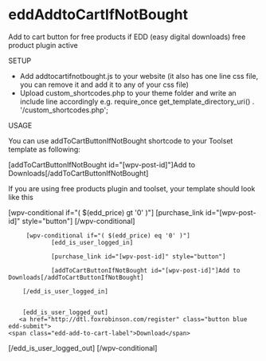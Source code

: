 # eddAddtoCartIfNotBought
Add to cart button for free products if EDD (easy digital downloads) free product plugin active

SETUP
- Add addtocartifnotbought.js to your website (it also has one line css file, you can remove it and add it to any of your css file)
- Upload custom_shortcodes.php to your theme folder and write an include line accordingly e.g. 
require_once get_template_directory_uri() . '/custom_shortcodes.php';


USAGE

You can use addToCartButtonIfNotBought shortcode to your Toolset template as following:

 [addToCartButtonIfNotBought id="[wpv-post-id]"]Add to Downloads[/addToCartButtonIfNotBought]
 

If you are using free products plugin and toolset, your template should look like this 

 [wpv-conditional if="( $(edd_price) gt '0' )"]
    [purchase_link id="[wpv-post-id]" style="button"]
        [/wpv-conditional]
        
         [wpv-conditional if="( $(edd_price) eq '0' )"]
                [edd_is_user_logged_in]
        
     			[purchase_link id="[wpv-post-id]" style="button"]
    
                [addToCartButtonIfNotBought id="[wpv-post-id]"]Add to Downloads[/addToCartButtonIfNotBought]

        [/edd_is_user_logged_in]
        
        
        [edd_is_user_logged_out]
       <a href="http://dtl.foxrobinson.com/register" class="button blue edd-submit">
	<span class="edd-add-to-cart-label">Download</span>
</a>
        [/edd_is_user_logged_out]
        [/wpv-conditional]
 
 
